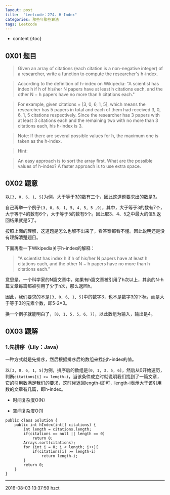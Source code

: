 ```yaml
---
layout: post
title:  "Leetcode：274. H-Index"
categories: 那些年那些算法
tags: Leetcode
---
```


* content
{:toc}

## 0X01 题目

> Given an array of citations (each citation is a non-negative integer) of a researcher, write a function to compute the researcher's h-index.




> According to the definition of h-index on Wikipedia: "A scientist has index h if h of his/her N papers have at least h citations each, and the other N − h papers have no more than h citations each."

> For example, given citations = [3, 0, 6, 1, 5], which means the researcher has 5 papers in total and each of them had received 3, 0, 6, 1, 5 citations respectively. Since the researcher has 3 papers with at least 3 citations each and the remaining two with no more than 3 citations each, his h-index is 3.

> Note: If there are several possible values for h, the maximum one is taken as the h-index.

> Hint:

> An easy approach is to sort the array first.
> What are the possible values of h-index?
> A faster approach is to use extra space.

## 0X02 题意

以`[3, 0, 6, 1, 5]`为例，大于等于3的数有三个，因此这道题要求出的数是3。

自己再举一个例子`[3, 0, 6, 1, 5, 4, 5, 5 ,9]`，其中，大于等于3的数有7个，大于等于4的数有6个，大于等于5的数有5个。因此取3、4、5之中最大的值5.返回结果就是5了。

按照上面的理解，这道题是怎么也解不出来了，看答案都看不懂。因此说明还是没有理解清楚题目。

下面再看一下Wikipedia关于h-index的解释：

> "A scientist has index h if h of his/her N papers have at least h citations each, and the other N − h papers have no more than h citations each."

意思是，一个科学家的N篇文章中，如果有h篇文章被引用了h次以上，其余的N-h篇文章每篇都被引用了少于h次，那么返回h。

因此，我们要求的不是`[3, 0, 6, 1, 5]`中的数字3，也不是数字3的下标，而是大于等于3的元素个数，即5-2=3。

换一个例子就能明白了，`[0, 1, 5, 5, 6, 7]`，以此数组为输入，输出是4。

## 0X03 题解

### 1.先排序（Lily：Java）

一种方式就是先排序，然后根据排序后的数组来找出h-index的值。

以`[3, 0, 6, 1, 5]`为例，排序后的数组是`[0, 1, 3, 5, 6]`，然后从0开始遍历，判断`citations[i] >= length-i`，当该条件成立时就说明我们找到了一篇文章，它的引用数满足我们的要求，这时候返回length-i即可，length-i表示大于该引用数的文章有几篇，即h-index。

- 时间复杂度O(N)

- 空间复杂度O(1)

```
public class Solution {
    public int hIndex(int[] citations) {
        int length = citations.length;
        if(citations == null || length == 0)
            return 0;
        Arrays.sort(citations);
        for (int i = 0; i < length; i++){
            if(citations[i] >= length-i)
                return length-i;
        }
        return 0;   
    }
}
```

***
2016-08-03 13:37:59 hzct
